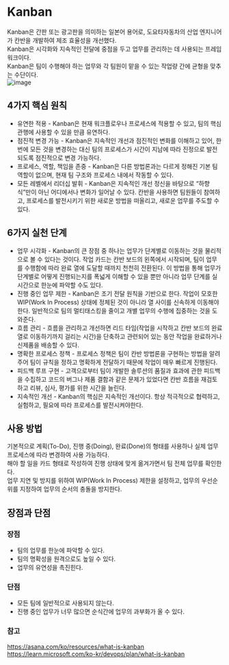 # Kanban
Kanban은 간판 또는 광고판을 의미하는 일본어 용어로, 도요타자동차의 산업 엔지니어가 칸반을 개발하여 제조 효율성을 개선했다.   
Kanban은 시각화와 지속적인 전달에 중점을 두고 업무를 관리하는 데 사용되는 프레임워크이다.   
Kanban은 팀이 수행해야 하는 업무와 각 팀원이 맡을 수 있는 작업량 간에 균형을 맞추는 수단이다.    
![image](https://github.com/Lsh15/Test_Study/assets/50148363/01f58739-11ca-4ed9-82f7-7b2b2d62b477)


## 4가지 핵심 원칙
* 유연한 적용 - Kanban은 현재 워크플로우나 프로세스에 적용할 수 있고, 팀의 핵심 관행에 사용할 수 있을 만큼 유연하다.
* 점진적 변경 가능 - Kanban은 지속적인 개선과 점진적인 변화를 이해하고 있어, 한 번에 모든 것을 변경하는 대신 팀의 프로세스가 시간이 지남에 따라 진정으로 발전되도록 점진적으로 변경 가능하다.
* 프로세스, 역할, 책임을 존중 - Kanban은 다른 방법론과는 다르게 정해진 기본 팀 역할이 없으며, 현재 팀 구조와 프로세스 내에서 작동할 수 있다.
* 모든 레벨에서 리더십 발휘 - Kanban은 지속적인 개선 정신을 바탕으로 “하향식”만이 아닌 어디에서나 변화가 일어날 수 있다. 칸반을 사용하면 팀원들이 참여하고, 프로세스를 발전시키기 위한 새로운 방법을 떠올리고, 새로운 업무를 주도할 수 있다.

## 6가지 실천 단계
* 업무 시각화 - Kanban의 큰 장점 중 하나는 업무가 단계별로 이동하는 것을 물리적으로 볼 수 있다는 것이다. 작업 카드는 칸반 보드의 왼쪽에서 시작되며, 팀이 업무를 수행함에 따라 완료 열에 도달할 때까지 천천히 전환된다. 이 방법을 통해 업무가 단계별로 어떻게 진행되는지를 폭넓게 이해할 수 있을 뿐만 아니라 업무 단계를 실시간으로 한눈에 파악할 수도 있다.
* 진행 중인 업무 제한 - Kanban은 조기 전달 원칙을 기반으로 한다. 작업이 모호한 WIP(Work In Process) 상태에 정체된 것이 아니라 열 사이를 신속하게 이동해야 한다. 일반적으로 팀의 멀티태스킹을 줄이고 개별 업무의 수행에 집중하는 것을 도와준다. 
* 흐름 관리 - 흐름을 관리하고 개선하면 리드 타임(작업을 시작하고 칸반 보드의 완료 열로 이동하기까지 걸리는 시간)을 단축하고 관련되어 있는 동안 작업을 완료하거나 신제품을 배송할 수 있다.
* 명확한 프로세스 정책 - 프로세스 정책은 팀이 칸반 방법론을 구현하는 방법을 알려주어 팀이 규칙을 정하고 명확하게 전달하기 때문에 작업이 매우 빠르게 진행된다.
* 피드백 루프 구현 - 고객으로부터 팀이 개발한 솔루션의 품질과 효과에 관한 피드백을 수집하고 코드의 버그나 제품 결함과 같은 문제가 있었다면 칸반 흐름을 재검토하고 리뷰, 심사, 평가를 위한 시간을 늘린다.
* 지속적인 개선 - Kanban의 핵심은 지속적인 개선이다. 항상 적극적으로 협력하고, 실험하고, 필요에 따라 프로세스를 발전시켜야한다.

## 사용 방법
기본적으로 계획(To-Do), 진행 중(Doing), 완료(Done)의 형태를 사용하나 실제 업무 프로세스에 따라 변경하여 사용 가능하다.   
해야 할 일을 카드 형태로 작성하여 진행 상태에 맞게 옮겨가면서 팀 전체 업무를 확인한다.       
업무 지연 및 방지를 위하여 WIP(Work In Process) 제한을 설정하고, 업무의 우선순위를 지정하여 업무의 순서의 충돌을 방지한다.       

## 장점과 단점
### 장점
* 팀의 업무를 한눈에 파악할 수 있다.
* 팀의 명확성을 원격으로도 높일 수 있다.
* 업무의 유연성을 촉진힌다.

### 단점
* 모든 팀에 일반적으로 사용되지 않는다.
* 진행 중인 업무가 너무 많으면 순식간에 업무의 과부화가 올 수 있다.

### 참고
https://asana.com/ko/resources/what-is-kanban    
https://learn.microsoft.com/ko-kr/devops/plan/what-is-kanban
